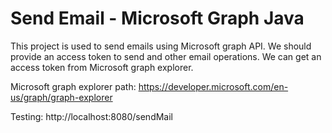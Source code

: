 # Send Email - Microsoft Graph Java

This project is used to send emails using Microsoft graph API. We should provide ​an access token​ to send and other email operations.​ We can get an access token from Microsoft graph explorer.​

Microsoft graph explorer path:
https://developer.microsoft.com/en-us/graph/graph-explorer

Testing:
http://localhost:8080/sendMail
